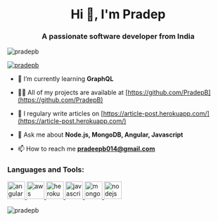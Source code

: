 <h1 align="center">Hi 👋, I'm Pradep</h1>
<h3 align="center">A passionate software developer from India</h3>

<p align="left"> <img src="https://komarev.com/ghpvc/?username=pradepb&label=Profile%20views&color=0e75b6&style=flat" alt="pradepb" /> </p>

<p align="left"> <a href="https://github.com/ryo-ma/github-profile-trophy"><img src="https://github-profile-trophy.vercel.app/?username=pradepb" alt="pradepb" /></a> </p>

- 🌱 I’m currently learning **GraphQL**

- 👨‍💻 All of my projects are available at [https://github.com/PradepB](https://github.com/PradepB)

- 📝 I regulary write articles on [https://article-post.herokuapp.com/](https://article-post.herokuapp.com/)

- 💬 Ask me about **Node.js, MongoDB, Angular, Javascript**

- 📫 How to reach me **pradeepb014@gmail.com**


<h3 align="left">Languages and Tools:</h3>
<p align="left"> <a href="https://angular.io" target="_blank"> <img src="https://devicons.github.io/devicon/devicon.git/icons/angularjs/angularjs-original.svg" alt="angularjs" width="40" height="40"/> </a> <a href="https://aws.amazon.com" target="_blank"> <img src="https://devicons.github.io/devicon/devicon.git/icons/amazonwebservices/amazonwebservices-original-wordmark.svg" alt="aws" width="40" height="40"/> </a> <a href="https://heroku.com" target="_blank"> <img src="https://www.vectorlogo.zone/logos/heroku/heroku-icon.svg" alt="heroku" width="40" height="40"/> </a> <a href="https://developer.mozilla.org/en-US/docs/Web/JavaScript" target="_blank"> <img src="https://devicons.github.io/devicon/devicon.git/icons/javascript/javascript-original.svg" alt="javascript" width="40" height="40"/> </a> <a href="https://www.mongodb.com/" target="_blank"> <img src="https://devicons.github.io/devicon/devicon.git/icons/mongodb/mongodb-original-wordmark.svg" alt="mongodb" width="40" height="40"/> </a> <a href="https://nodejs.org" target="_blank"> <img src="https://devicons.github.io/devicon/devicon.git/icons/nodejs/nodejs-original-wordmark.svg" alt="nodejs" width="40" height="40"/> </a> </p>

<p><img align="center" src="https://github-readme-stats.vercel.app/api/top-langs?username=pradepb&show_icons=true&locale=en&layout=compact" alt="pradepb" /></p>
